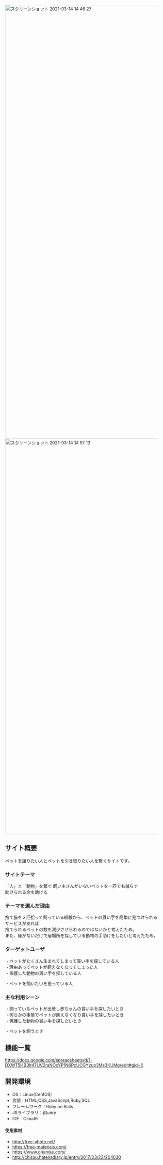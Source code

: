 <img width="1429" alt="スクリーンショット 2021-03-14 14 46 27" src="https://user-images.githubusercontent.com/66649016/111059699-fbf7f380-84da-11eb-8eec-91880f6b60b0.png">
<img width="1302" alt="スクリーンショット 2021-03-14 14 57 13" src="https://user-images.githubusercontent.com/66649016/111059700-fd292080-84da-11eb-9d15-6e1acfcbf6b8.png">

## サイト概要
ペットを譲りたい人とペットを引き取りたい人を繋ぐサイトです。

### サイトテーマ
「人」と「動物」を繋ぐ
飼い主さんがいないペットを一匹でも減らす  
助けられる命を助ける  

### テーマを選んだ理由
捨て猫を２匹拾って飼っている経験から、ペットの貰い手を簡単に見つけられるサービスがあれば  
捨てられるペットの数を減少させられるのではないかと考えたため。  
また、縁がないだけで居場所を探している動物の手助けをしたいと考えたため。

### ターゲットユーザ
 
・ペットがたくさん生まれてしまって貰い手を探している人  
・理由あってペットが飼えなくなってしまった人  
・保護した動物の貰い手を探している人  

・ペットを飼いたいを思っている人

### 主な利用シーン
 
・飼っているペットが出産し赤ちゃんの貰い手を探したいとき  
・何らかの事情でペットが飼えなくなり貰い手を探したいとき  
・保護した動物の貰い手を探したいとき  
 
・ペットを飼うとき

## 機能一覧
<https://docs.google.com/spreadsheets/d/1-DXWT5HB3lr47UV2raNOoYP1N6PcUOGYzup3Ms3KUMg/edit#gid=0>

## 開発環境
- OS：Linux(CentOS)
- 言語：HTML,CSS,JavaScript,Ruby,SQL
- フレームワーク：Ruby on Rails
- JSライブラリ：jQuery
- IDE：Cloud9

#### 使用素材
- http://free-photo.net/
- https://free-materials.com/
- https://www.onamae.com/  
- http://chizuu.hatenadiary.jp/entry/2017/03/22/204030
